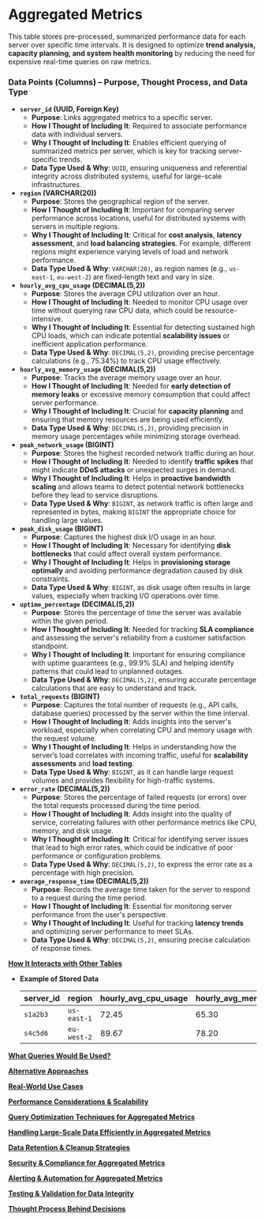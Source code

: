 # Aggregated Metrics

This table stores pre-processed, summarized performance data for each server over specific time intervals. It is designed to optimize **trend analysis, capacity planning, and system health monitoring** by reducing the need for expensive real-time queries on raw metrics.

### **Data Points (Columns) – Purpose, Thought Process, and Data Type**

- **`server_id` (UUID, Foreign Key)**
    - **Purpose**: Links aggregated metrics to a specific server.
    - **How I Thought of Including It**: Required to associate performance data with individual servers.
    - **Why I Thought of Including It**: Enables efficient querying of summarized metrics per server, which is key for tracking server-specific trends.
    - **Data Type Used & Why**: `UUID`, ensuring uniqueness and referential integrity across distributed systems, useful for large-scale infrastructures.
- **`region` (VARCHAR(20))**
    - **Purpose**: Stores the geographical region of the server.
    - **How I Thought of Including It**: Important for comparing server performance across locations, useful for distributed systems with servers in multiple regions.
    - **Why I Thought of Including It**: Critical for **cost analysis**, **latency assessment**, and **load balancing strategies**. For example, different regions might experience varying levels of load and network performance.
    - **Data Type Used & Why**: `VARCHAR(20)`, as region names (e.g., `us-east-1`, `eu-west-2`) are fixed-length text and vary in size.
- **`hourly_avg_cpu_usage` (DECIMAL(5,2))**
    - **Purpose**: Stores the average CPU utilization over an hour.
    - **How I Thought of Including It**: Needed to monitor CPU usage over time without querying raw CPU data, which could be resource-intensive.
    - **Why I Thought of Including It**: Essential for detecting sustained high CPU loads, which can indicate potential **scalability issues** or inefficient application performance.
    - **Data Type Used & Why**: `DECIMAL(5,2)`, providing precise percentage calculations (e.g., 75.34%) to track CPU usage effectively.
- **`hourly_avg_memory_usage` (DECIMAL(5,2))**
    - **Purpose**: Tracks the average memory usage over an hour.
    - **How I Thought of Including It**: Needed for **early detection of memory leaks** or excessive memory consumption that could affect server performance.
    - **Why I Thought of Including It**: Crucial for **capacity planning** and ensuring that memory resources are being used efficiently.
    - **Data Type Used & Why**: `DECIMAL(5,2)`, providing precision in memory usage percentages while minimizing storage overhead.
- **`peak_network_usage` (BIGINT)**
    - **Purpose**: Stores the highest recorded network traffic during an hour.
    - **How I Thought of Including It**: Needed to identify **traffic spikes** that might indicate **DDoS attacks** or unexpected surges in demand.
    - **Why I Thought of Including It**: Helps in **proactive bandwidth scaling** and allows teams to detect potential network bottlenecks before they lead to service disruptions.
    - **Data Type Used & Why**: `BIGINT`, as network traffic is often large and represented in bytes, making `BIGINT` the appropriate choice for handling large values.
- **`peak_disk_usage` (BIGINT)**
    - **Purpose**: Captures the highest disk I/O usage in an hour.
    - **How I Thought of Including It**: Necessary for identifying **disk bottlenecks** that could affect overall system performance.
    - **Why I Thought of Including It**: Helps in **provisioning storage optimally** and avoiding performance degradation caused by disk constraints.
    - **Data Type Used & Why**: `BIGINT`, as disk usage often results in large values, especially when tracking I/O operations over time.
- **`uptime_percentage` (DECIMAL(5,2))**
    - **Purpose**: Stores the percentage of time the server was available within the given period.
    - **How I Thought of Including It**: Needed for tracking **SLA compliance** and assessing the server's reliability from a customer satisfaction standpoint.
    - **Why I Thought of Including It**: Important for ensuring compliance with uptime guarantees (e.g., 99.9% SLA) and helping identify patterns that could lead to unplanned outages.
    - **Data Type Used & Why**: `DECIMAL(5,2)`, ensuring accurate percentage calculations that are easy to understand and track.
- **`total_requests` (BIGINT)**
    - **Purpose**: Captures the total number of requests (e.g., API calls, database queries) processed by the server within the time interval.
    - **How I Thought of Including It**: Adds insights into the server's workload, especially when correlating CPU and memory usage with the request volume.
    - **Why I Thought of Including It**: Helps in understanding how the server’s load correlates with incoming traffic, useful for **scalability assessments** and **load testing**.
    - **Data Type Used & Why**: `BIGINT`, as it can handle large request volumes and provides flexibility for high-traffic systems.
- **`error_rate` (DECIMAL(5,2))**
    - **Purpose**: Stores the percentage of failed requests (or errors) over the total requests processed during the time period.
    - **How I Thought of Including It**: Adds insight into the quality of service, correlating failures with other performance metrics like CPU, memory, and disk usage.
    - **Why I Thought of Including It**: Critical for identifying server issues that lead to high error rates, which could be indicative of poor performance or configuration problems.
    - **Data Type Used & Why**: `DECIMAL(5,2)`, to express the error rate as a percentage with high precision.
- **`average_response_time` (DECIMAL(5,2))**
    - **Purpose**: Records the average time taken for the server to respond to a request during the time period.
    - **How I Thought of Including It**: Essential for monitoring server performance from the user's perspective.
    - **Why I Thought of Including It**: Useful for tracking **latency trends** and optimizing server performance to meet SLAs.
    - **Data Type Used & Why**: `DECIMAL(5,2)`, ensuring precise calculation of response times.

[**How It Interacts with Other Tables**](Aggregated%20Metrics%2019bead362d93807b9664c97496f8cc05/How%20It%20Interacts%20with%20Other%20Tables%2019dead362d9380829d94e31d1d8be0fb.md)

- **Example of Stored Data**
    
    
    | server_id | region | hourly_avg_cpu_usage | hourly_avg_memory_usage | peak_network_usage | peak_disk_usage | uptime_percentage |
    | --- | --- | --- | --- | --- | --- | --- |
    | `s1a2b3` | `us-east-1` | 72.45 | 65.30 | 1,200,000 | 350,000 | 99.95 |
    | `s4c5d6` | `eu-west-2` | 89.67 | 78.20 | 950,000 | 420,000 | 99.87 |

[**What Queries Would Be Used?**](Aggregated%20Metrics%2019bead362d93807b9664c97496f8cc05/What%20Queries%20Would%20Be%20Used%2019dead362d9380b68f3be818a56410a9.md)

[**Alternative Approaches**](Aggregated%20Metrics%2019bead362d93807b9664c97496f8cc05/Alternative%20Approaches%2019dead362d938019b018fe2438523201.md)

[**Real-World Use Cases**](Aggregated%20Metrics%2019bead362d93807b9664c97496f8cc05/Real-World%20Use%20Cases%2019dead362d9380bca87ae5dd656ad770.md)

[**Performance Considerations & Scalability**](Aggregated%20Metrics%2019bead362d93807b9664c97496f8cc05/Performance%20Considerations%20&%20Scalability%2019dead362d93809ba15bea3c87015212.md)

[**Query Optimization Techniques for Aggregated Metrics**](Aggregated%20Metrics%2019bead362d93807b9664c97496f8cc05/Query%20Optimization%20Techniques%20for%20Aggregated%20Metri%2019dead362d93800daeefebec60c6d739.md)

[**Handling Large-Scale Data Efficiently in Aggregated Metrics**](Aggregated%20Metrics%2019bead362d93807b9664c97496f8cc05/Handling%20Large-Scale%20Data%20Efficiently%20in%20Aggregate%2019dead362d9380638f38f4436a5679f8.md)

[**Data Retention & Cleanup Strategies**](Aggregated%20Metrics%2019bead362d93807b9664c97496f8cc05/Data%20Retention%20&%20Cleanup%20Strategies%2019dead362d93800f9f9ad379c51cdc01.md)

[**Security & Compliance for Aggregated Metrics**](Aggregated%20Metrics%2019bead362d93807b9664c97496f8cc05/Security%20&%20Compliance%20for%20Aggregated%20Metrics%2019dead362d938022a9a3e884eb74a424.md)

[**Alerting & Automation for Aggregated Metrics**](Aggregated%20Metrics%2019bead362d93807b9664c97496f8cc05/Alerting%20&%20Automation%20for%20Aggregated%20Metrics%2019dead362d9380428bf5d42c87a3256a.md)

[**Testing & Validation for Data Integrity**](Aggregated%20Metrics%2019bead362d93807b9664c97496f8cc05/Testing%20&%20Validation%20for%20Data%20Integrity%2019dead362d93808397ebcfc7534fb7fa.md)

[**Thought Process Behind Decisions**](Aggregated%20Metrics%2019bead362d93807b9664c97496f8cc05/Thought%20Process%20Behind%20Decisions%2019dead362d93801fa178d0add68dee23.md)